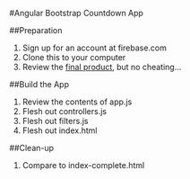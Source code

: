 #Angular Bootstrap Countdown App

##Preparation
1. Sign up for an account at firebase.com
2. Clone this to your computer
3. Review the [final product](http://home.justinmaier.com/angularjs/bootdown), but no cheating...

##Build the App
1. Review the contents of app.js
2. Flesh out controllers.js
3. Flesh out filters.js
4. Flesh out index.html

##Clean-up
1. Compare to index-complete.html